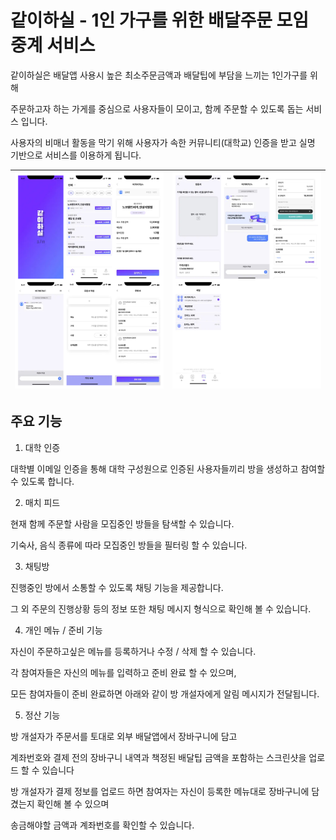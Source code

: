 # 같이하실 - 1인 가구를 위한 배달주문 모임 중계 서비스

같이하실은 배달앱 사용시 높은 최소주문금액과 배달팁에 부담을 느끼는 1인가구를 위해

주문하고자 하는 가게를 중심으로 사용자들이 모이고, 함께 주문할 수 있도록 돕는 서비스 입니다.

사용자의 비매너 활동을 막기 위해 사용자가 속한 커뮤니티(대학교) 인증을 받고 실명 기반으로 서비스를 이용하게 됩니다.

![img1](https://raw.githubusercontent.com/hee000/portfolio/main/images/g_preview_1.jpg) | ![img2](https://raw.githubusercontent.com/hee000/portfolio/main/images/g_preview_2.jpg)
---|---|

## 주요 기능

1. 대학 인증

대학별 이메일 인증을 통해 대학 구성원으로 인증된 사용자들끼리 방을 생성하고 참여할 수 있도록 합니다.

2. 매치 피드

현재 함께 주문할 사람을 모집중인 방들을 탐색할 수 있습니다.

기숙사, 음식 종류에 따라 모집중인 방들을 필터링 할 수 있습니다.

3. 채팅방

진행중인 방에서 소통할 수 있도록 채팅 기능을 제공합니다.

그 외 주문의 진행상황 등의 정보 또한 채팅 메시지 형식으로 확인해 볼 수 있습니다.

4. 개인 메뉴 / 준비 기능

자신이 주문하고싶은 메뉴를 등록하거나 수정 / 삭제 할 수 있습니다.

각 참여자들은 자신의 메뉴를 입력하고 준비 완료 할 수 있으며,

모든 참여자들이 준비 완료하면 아래와 같이 방 개설자에게 알림 메시지가 전달됩니다.


5. 정산 기능

방 개설자가 주문서를 토대로 외부 배달앱에서 장바구니에 담고

계좌번호와 결제 전의 장바구니 내역과 책정된 배달팁 금액을 포함하는 스크린샷을 업로드 할 수 있습니다


방 개설자가 결제 정보를 업로드 하면 참여자는 자신이 등록한 메뉴대로 장바구니에 담겼는지 확인해 볼 수 있으며

송금해야할 금액과 계좌번호를 확인할 수 있습니다.
